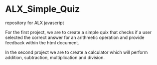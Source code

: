 # ALX_Simple_Quiz
repository for ALX javascript

For the first project, we are to create a simple quix that checks if a user selected the correct answer for an arithmetic operation and provide feedback within the html document.

In the second project we are to create a calculator which will perform addition, subtraction, multiplication and division.